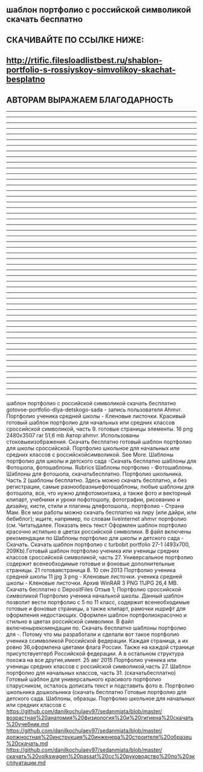 шаблон портфолио с российской символикой скачать бесплатно
--------------------------------------------------
СКАЧИВАЙТЕ ПО ССЫЛКЕ НИЖЕ:
--------------------------------------------------
http://rtific.filesloadlistbest.ru/shablon-portfolio-s-rossiyskoy-simvolikoy-skachat-besplatno
--------------------------------------------------
АВТОРАМ ВЫРАЖАЕМ БЛАГОДАРНОСТЬ
--------------------------------------------------
--------------------------------------------------
--------------------------------------------------
--------------------------------------------------
--------------------------------------------------
--------------------------------------------------
--------------------------------------------------
--------------------------------------------------
--------------------------------------------------
--------------------------------------------------
--------------------------------------------------
--------------------------------------------------
--------------------------------------------------
--------------------------------------------------
--------------------------------------------------
--------------------------------------------------
--------------------------------------------------
--------------------------------------------------
--------------------------------------------------
--------------------------------------------------
--------------------------------------------------
--------------------------------------------------
--------------------------------------------------
--------------------------------------------------
--------------------------------------------------
--------------------------------------------------
--------------------------------------------------
--------------------------------------------------
--------------------------------------------------
--------------------------------------------------
--------------------------------------------------
--------------------------------------------------
--------------------------------------------------
--------------------------------------------------
--------------------------------------------------
--------------------------------------------------
--------------------------------------------------
--------------------------------------------------
--------------------------------------------------
--------------------------------------------------
--------------------------------------------------
--------------------------------------------------
--------------------------------------------------
--------------------------------------------------
--------------------------------------------------
--------------------------------------------------
--------------------------------------------------
--------------------------------------------------
--------------------------------------------------
--------------------------------------------------
--------------------------------------------------
--------------------------------------------------
шаблон портфолио с российской символикой скачать бесплатно gotovoe-portfolio-dlya-detskogo-sada - запись пользователя Ahmvr. Портфолио ученика средней школы - Кленовые листочки. Красивый готовый шаблон портфолио для начальных или средних классов сроссийской символикой, часть 9. готовые страницы  элементы. 16 png 2480x3507  rar  51,6 mb  Автор:ahmvr. Использованы стоковыеизображения. Скачать бесплатно готовый шаблон портфолио для школы сроссийской. Портфолио школьное для начальных или средних классов с российскойсимволикой.  See More. Шаблоны портфолио для школы и детского сада -Скачать бесплатно шаблоны для Фотошопа, фотошаблоны. Rubrics Шаблоны портфолио - Фотошаблоны. Шаблоны для фотошопа, скачатьбесплатно. Портфолио школьника. Часть 2 (шаблоны бесплатно. Здесь можно скачать бесплатно, и без регистрации, самые разнообразныефотошаблоны, любые шаблоны для фотошопа, все, что нужно дляфотомонтажа, а также фото и векторный клипарт, учебники и уроки пофотошопу, фотографии, рисованию и дизайну, кисти, стили и плагины дляфотошопа,. портфолио - Страна Мам. Все мои работы можно скачать бесплатно на лиру (или дайри, или бебиблог); ищите, например, по словам liveinternet ahmvr портфолио (см. Читатьдалее. Показать весь текст  Оформлен шаблон портфолио красочно истильно в цветах российской символики. В файл включены рекомендации по
Шаблоны портфолио для школы и детского сада - Скачать. Скачать шаблон портфолио с turbobit  portfolio 27-1 (493x700, 209Kb).Готовый шаблон портфолио ученика или ученицы средних классов сроссийской символикой, часть 27. Универсальное портфолио содержит всенеобходимые готовые и фоновые дополнительные страницы. 21 готоваястраница  8. 10 сен 2013  Портфолио ученика средней школы 11 jpg 3 png - Кленовые листочки. ученика средней школы - Кленовые листочки. Архив WinRAR 3 PNG  11JPG 26,4 MB. Скачать бесплатно с DepositFiles  Отзыв 1; Портфолио сроссийской символикой Портфолио ученика начальной школы. Данный шаблон позволит вести портфолио с 5 по 11 класс, содержит всенеобходимые готовые и фоновые страницы, а также клипарт, рамочки ишрифт для оформления недостающих. Оформлен шаблон портфолиокрасочно и стильно в цветах российской символики. В файл включенырекомендации по. Скачать бесплатно шаблоны портфолио для  -. Потому что мы разработали и сделали вот такое портфолио ученика ссимволикой Российской федерации. Каждая страница, а их ровно 36,оформлена цветами флага России. Также на каждой странице присутствуетгерб Российской федерации. А в остальном структура похожа на все другие,имеет. 25 авг 2015  Портфолио ученика или ученицы средних классов с российской символикой,часть 27.  Шаблон портфолио для начальных классов, часть 31.  (скачатьбесплатно) Готовый шаблон для универсального красивого портфолио спарусником, осталось дописать текст и подставить фото в. Портфолио школьника  дошкольника (скачать бесплатно
Готовые портфолио для детского сада. Шаблоны, образцы. Портфолио школьное для начальных или средних классов с
https://github.com/danilkochulaev97/sedanmiata/blob/master/возрастная%20анатомия%20физиология%20и%20гигиена%20скачать%20учебник.md
https://github.com/danilkochulaev97/sedanmiata/blob/master/должностная%20инструкция%20инженера%20строителя%20образец%20скачать.md
https://github.com/danilkochulaev97/sedanmiata/blob/master/скачать%20volkswagen%20passat%20cc%20руководство%20по%20эксплуатации.md